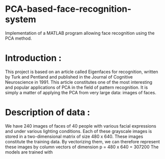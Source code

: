 # PCA-based-face-recognition-system

Implementation of a MATLAB program allowing face recognition using the PCA method.

# Introduction :
This project is based on an article called Eigenfaces for recognition, written by Turk and Pentland and published in the Journal of Cognitive Neuroscience in 1991.
This article constitutes one of the most interesting and popular applications of PCA in the field of pattern recognition. It is simply a matter of applying the PCA from very large data: images of faces. 


Description of data : 
=
We have 240 images of faces of 40 people with various facial expressions and under various lighting conditions. Each of these grayscale images is stored in a two-dimensional matrix of size 480 x 640. 
These images constitute the training data. By vectorizing them, we can therefore represent these images by column vectors of dimension p = 480 x 640 = 307200
The models are trained with

